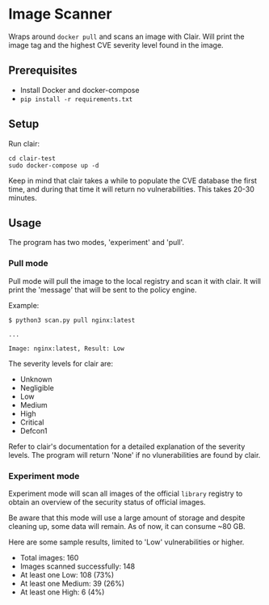 # Image Scanner

Wraps around `docker pull` and scans an image with Clair. Will print the image
tag and the highest CVE severity level found in the image.

## Prerequisites

- Install Docker and docker-compose
- `pip install -r requirements.txt`

## Setup

Run clair:
```
cd clair-test
sudo docker-compose up -d
```
Keep in mind that clair takes a while to populate the CVE database the first time,
and during that time it will return no vulnerabilities. This takes 20-30 minutes.

## Usage

The program has two modes, 'experiment' and 'pull'.

### Pull mode

Pull mode will pull the image to the local registry and scan it with clair.
It will print the 'message' that will be sent to the policy engine.

Example:
```
$ python3 scan.py pull nginx:latest

...

Image: nginx:latest, Result: Low
```
The severity levels for clair are:
- Unknown
- Negligible
- Low
- Medium
- High
- Critical
- Defcon1

Refer to clair's documentation for a detailed explanation of the severity levels.
The program will return 'None' if no vlunerabilities are found by clair.

### Experiment mode

Experiment mode will scan all images of the official `library` registry to
obtain an overview of the security status of official images.

Be aware that this
mode will use a large amount of storage and despite cleaning up, some data will
remain. As of now, it can consume ~80 GB.

 Here are some sample results, limited to 'Low' vulnerabilities or higher.

- Total images: 160
- Images scanned successfully: 148
- At least one Low: 108 (73%)
- At least one Medium: 39 (26%)
- At least one High: 6 (4%)
